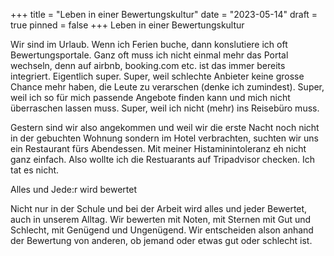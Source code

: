 +++
title = "Leben in einer Bewertungskultur"
date = "2023-05-14"
draft = true
pinned = false
+++
Leben in einer Bewertungskultur

Wir sind im Urlaub. Wenn ich Ferien buche, dann konslutiere ich oft Bewertungsportale. Ganz oft muss ich nicht einmal mehr das Portal wechseln, denn auf airbnb, booking.com etc. ist das immer bereits integriert. Eigentlich super. Super, weil schlechte Anbieter keine grosse Chance mehr haben, die Leute zu verarschen (denke ich zumindest). Super, weil ich so für mich passende Angebote finden kann und mich nicht überraschen lassen muss. Super, weil ich nicht (mehr) ins Reisebüro muss. 

Gestern sind wir also angekommen und weil wir die erste Nacht noch nicht in der gebuchten Wohnung sondern im Hotel verbrachten, suchten wir uns ein Restaurant fürs Abendessen. Mit meiner Histaminintoleranz eh nicht ganz einfach. Also wollte ich die Restuarants auf Tripadvisor checken. Ich tat es nicht.

Alles und Jede:r wird bewertet

Nicht nur in der Schule und bei der Arbeit wird alles und jeder Bewertet, auch in unserem Alltag. Wir bewerten mit Noten, mit Sternen mit Gut und Schlecht, mit Genügend und Ungenügend. Wir entscheiden alson anhand der Bewertung von anderen, ob jemand oder etwas gut oder schlecht ist.
